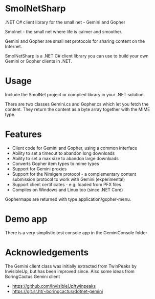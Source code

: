 # SmolNetSharp

.NET C# client library for the small net - Gemini and Gopher

Smolnet - the small net where life is calmer and smoother. 

Gemini and Gopher are small net protocols for sharing content on the Internet.

SmolNetSharp is a .NET C# client library you can use to build your own Gemini or Gopher clients in .NET.

# Usage

Include the SmolNet project or compiled library in your .NET solution.

There are two classes Gemini.cs and Gopher.cs which let you fetch the content. They return the content as a byte array together with the MIME type.

# Features

* Client code for Gemini and Gopher, using a common interface
* Ability to set a timeout to abandon long downloads
* Ability to set a max size to abandon large downloads
* Converts Gopher item types to mime types
* Support for Gemini proxies
* Support for the Nimigem protocol - a complementary content submission protocol to work with Gemini (experimental)
* Support client certificates - e.g. loaded from PFX files
* Compiles on Windows and Linux too (since .NET Core)

Gophermaps are returned with type application/gopher-menu.

# Demo app

There is a very simplistic test console app in the GeminiConsole folder

# Acknowledgements

The Gemini client class was initially extracted from TwinPeaks by InvisibleUp, but has been improved since. Also some ideas from BoringCactus Gemini client

* https://github.com/InvisibleUp/twinpeaks
* https://git.sr.ht/~boringcactus/dotnet-gemini